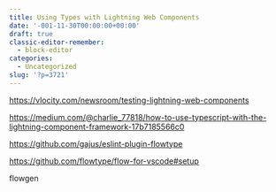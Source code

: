 ```yaml
---
title: Using Types with Lightning Web Components
date: '-001-11-30T00:00:00+00:00'
draft: true
classic-editor-remember:
  - block-editor
categories:
  - Uncategorized
slug: '?p=3721'
---
```

<https://vlocity.com/newsroom/testing-lightning-web-components>

<https://medium.com/@charlie_77818/how-to-use-typescript-with-the-lightning-component-framework-17b7185566c0>

<https://github.com/gajus/eslint-plugin-flowtype>



<https://github.com/flowtype/flow-for-vscode#setup>



flowgen


